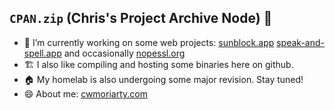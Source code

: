 ## `CPAN.zip` (Chris's Project Archive Node) 👋

- 🔭 I’m currently working on some web projects: [sunblock.app](https://sunblock.app) [speak-and-spell.app](https://speak-and-spell.app) and occasionally [nopessl.org](https://nopessl.org)
- 🏗️ I also like compiling and hosting some binaries here on github.
- 🏠 My homelab is also undergoing some major revision. Stay tuned!
- 😄 About me: [cwmoriarty.com](https://cwmoriarty.com)
